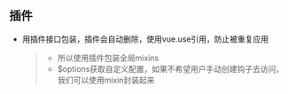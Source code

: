 ## 插件
* 用插件接口包装，插件会自动删除，使用vue.use引用，防止被重复应用
    > * 所以使用插件包装全局mixins
    > * $options获取自定义配置，如果不希望用户手动创建钩子去访问，我们可以使用mixin封装起来
    